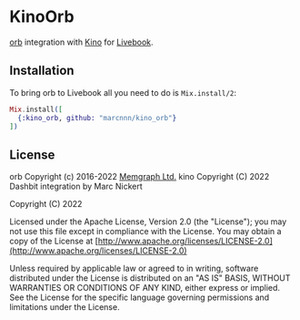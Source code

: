 # KinoOrb

[orb](https://github.com/memgraph/orb) integration with
[Kino](https://github.com/livebook-dev/kino) for [Livebook](https://github.com/livebook-dev/livebook).

## Installation

To bring orb to Livebook all you need to do is `Mix.install/2`:

```elixir
Mix.install([
  {:kino_orb, github: "marcnnn/kino_orb"}
])
```

## License

orb Copyright (c) 2016-2022 [Memgraph Ltd.](https://memgraph.com)
kino Copyright (C) 2022 Dashbit
integration by Marc Nickert

Copyright (C) 2022 

Licensed under the Apache License, Version 2.0 (the "License");
you may not use this file except in compliance with the License.
You may obtain a copy of the License at [http://www.apache.org/licenses/LICENSE-2.0](http://www.apache.org/licenses/LICENSE-2.0)

Unless required by applicable law or agreed to in writing, software
distributed under the License is distributed on an "AS IS" BASIS,
WITHOUT WARRANTIES OR CONDITIONS OF ANY KIND, either express or implied.
See the License for the specific language governing permissions and
limitations under the License.
